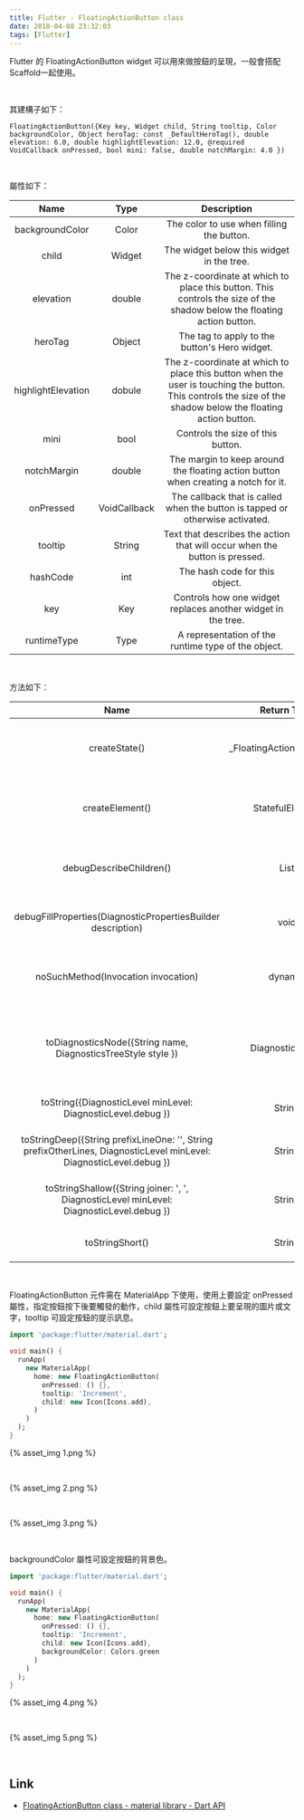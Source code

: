 ```yaml
---
title: Flutter - FloatingActionButton class
date: 2018-04-08 23:32:03
tags: [Flutter]
---
```


Flutter 的 FloatingActionButton widget 可以用來做按鈕的呈現，一般會搭配 Scaffold一起使用。  

<!-- More -->

<br/>


其建構子如下：  

    FloatingActionButton({Key key, Widget child, String tooltip, Color backgroundColor, Object heroTag: const _DefaultHeroTag(), double elevation: 6.0, double highlightElevation: 12.0, @required VoidCallback onPressed, bool mini: false, double notchMargin: 4.0 })

<br/>


屬性如下：  

| Name | Type | Description |
|:-------------:|:-------------:|:-----:|
| backgroundColor | Color | The color to use when filling the button. |
| child | Widget | The widget below this widget in the tree. |
| elevation | double | The z-coordinate at which to place this button. This controls the size of the shadow below the floating action button. |
| heroTag | Object | The tag to apply to the button's Hero widget. |
| highlightElevation | dobule | The z-coordinate at which to place this button when the user is touching the button. This controls the size of the shadow below the floating action button. |
| mini | bool | Controls the size of this button. |
| notchMargin | double | The margin to keep around the floating action button when creating a notch for it. |
| onPressed | VoidCallback | The callback that is called when the button is tapped or otherwise activated. |
| tooltip | String | Text that describes the action that will occur when the button is pressed. |
| hashCode | int | The hash code for this object. |
| key | Key | Controls how one widget replaces another widget in the tree. |
| runtimeType | Type | A representation of the runtime type of the object. |

<br/>


方法如下：

| Name | Return Type | Description |
|:-------------:|:-------------:|:-----:|
| createState() | _FloatingActionButtonState | Creates the mutable state for this widget at a given location in the tree. |
| createElement() | StatefulElement | Creates a StatefulElement to manage this widget's location in the tree. |
| debugDescribeChildren() | List<DiagnosticsNode> | Returns a list of DiagnosticsNode objects describing this node's children. |
| debugFillProperties(DiagnosticPropertiesBuilder description) | void | Add additional properties associated with the node. |
| noSuchMethod(Invocation invocation) | dynamic | Invoked when a non-existent method or property is accessed. |
| toDiagnosticsNode({String name, DiagnosticsTreeStyle style }) | DiagnosticsNode | Returns a debug representation of the object that is used by debugging tools and by toStringDeep. |
| toString({DiagnosticLevel minLevel: DiagnosticLevel.debug }) | String | Returns a string representation of this object. |
| toStringDeep({String prefixLineOne: '', String prefixOtherLines, DiagnosticLevel minLevel: DiagnosticLevel.debug }) | String | Returns a string representation of this node and its descendants. |
| toStringShallow({String joiner: ', ', DiagnosticLevel minLevel: DiagnosticLevel.debug }) | String | Returns a one-line detailed description of the object. |
| toStringShort() | String | A short, textual description of this widget. |

<br/>


FloatingActionButton 元件需在 MaterialApp 下使用，使用上要設定 onPressed 屬性，指定按鈕按下後要觸發的動作，child 屬性可設定按鈕上要呈現的圖片或文字，tooltip 可設定按鈕的提示訊息。  

```dart
import 'package:flutter/material.dart';

void main() {
  runApp(
    new MaterialApp(
      home: new FloatingActionButton(
        onPressed: () {},
        tooltip: 'Increment',
        child: new Icon(Icons.add),
      )
    )
  );
}
```

{% asset_img 1.png %}
 
<br/>

{% asset_img 2.png %}
 
<br/>

{% asset_img 3.png %}
 
<br/>


backgroundColor 屬性可設定按鈕的背景色。  

```dart
import 'package:flutter/material.dart';

void main() {
  runApp(
    new MaterialApp(
      home: new FloatingActionButton(
        onPressed: () {},
        tooltip: 'Increment',
        child: new Icon(Icons.add),
        backgroundColor: Colors.green
      )
    )
  );
}
```

{% asset_img 4.png %}
 
<br/>

{% asset_img 5.png %}
 
<br/>


Link
----
* [FloatingActionButton class - material library - Dart API](https://docs.flutter.io/flutter/material/FloatingActionButton-class.html)
